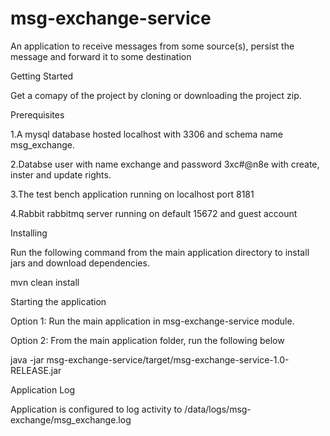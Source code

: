 # msg-exchange-service
An application to receive messages from some source(s), persist the message and forward it to some destination


Getting Started

Get a comapy of the project by cloning or downloading the project zip.


Prerequisites

1.A mysql database hosted localhost with 3306 and schema name msg_exchange.

2.Databse user with name exchange and password 3xc#@n8e with create, inster and update rights.

3.The test bench application running on localhost port 8181

4.Rabbit rabbitmq server running on default 15672 and guest account



Installing

Run the following command from the main application directory to install jars and download dependencies.

mvn clean install



Starting the application

Option 1: Run the main application in msg-exchange-service module.

Option 2: From the main application folder, run the following below

java -jar msg-exchange-service/target/msg-exchange-service-1.0-RELEASE.jar 



Application Log

Application is configured to log activity to /data/logs/msg-exchange/msg_exchange.log

